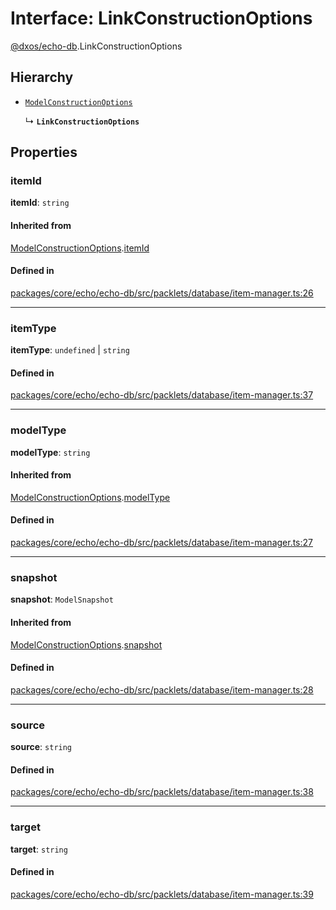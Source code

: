 # Interface: LinkConstructionOptions

[@dxos/echo-db](../modules/dxos_echo_db.md).LinkConstructionOptions

## Hierarchy

- [`ModelConstructionOptions`](dxos_echo_db.ModelConstructionOptions.md)

  ↳ **`LinkConstructionOptions`**

## Properties

### itemId

 **itemId**: `string`

#### Inherited from

[ModelConstructionOptions](dxos_echo_db.ModelConstructionOptions.md).[itemId](dxos_echo_db.ModelConstructionOptions.md#itemid)

#### Defined in

[packages/core/echo/echo-db/src/packlets/database/item-manager.ts:26](https://github.com/dxos/dxos/blob/main/packages/core/echo/echo-db/src/packlets/database/item-manager.ts#L26)

___

### itemType

 **itemType**: `undefined` \| `string`

#### Defined in

[packages/core/echo/echo-db/src/packlets/database/item-manager.ts:37](https://github.com/dxos/dxos/blob/main/packages/core/echo/echo-db/src/packlets/database/item-manager.ts#L37)

___

### modelType

 **modelType**: `string`

#### Inherited from

[ModelConstructionOptions](dxos_echo_db.ModelConstructionOptions.md).[modelType](dxos_echo_db.ModelConstructionOptions.md#modeltype)

#### Defined in

[packages/core/echo/echo-db/src/packlets/database/item-manager.ts:27](https://github.com/dxos/dxos/blob/main/packages/core/echo/echo-db/src/packlets/database/item-manager.ts#L27)

___

### snapshot

 **snapshot**: `ModelSnapshot`

#### Inherited from

[ModelConstructionOptions](dxos_echo_db.ModelConstructionOptions.md).[snapshot](dxos_echo_db.ModelConstructionOptions.md#snapshot)

#### Defined in

[packages/core/echo/echo-db/src/packlets/database/item-manager.ts:28](https://github.com/dxos/dxos/blob/main/packages/core/echo/echo-db/src/packlets/database/item-manager.ts#L28)

___

### source

 **source**: `string`

#### Defined in

[packages/core/echo/echo-db/src/packlets/database/item-manager.ts:38](https://github.com/dxos/dxos/blob/main/packages/core/echo/echo-db/src/packlets/database/item-manager.ts#L38)

___

### target

 **target**: `string`

#### Defined in

[packages/core/echo/echo-db/src/packlets/database/item-manager.ts:39](https://github.com/dxos/dxos/blob/main/packages/core/echo/echo-db/src/packlets/database/item-manager.ts#L39)
